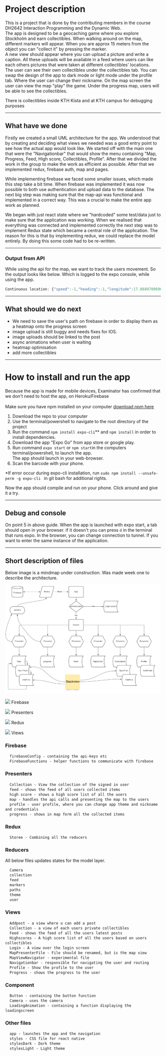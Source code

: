 # Project description

This is a project that is done by the contributing members in the course DH2642 Interaction Programming and the Dynamic Web.
<br>
The app is designed to be a geocaching game where you explore Stockholm and earn collectibles. When walking around on the map, different markers will appear. When you are approx 15 meters from the object you can "collect it" by pressing the marker. <br>
A new view should appear where you can upload a picture and write a caption. All these uploads will be available in a feed where users can like each others pictures that were taken at different collectibles' locations.
<br>
The user can see their own collectibles under the collectibles tab. You can swap the design of the app to dark mode or light mode under the profile tab. Where the user can change their nickname.
On the map screen the user can view the map "play" the game. Under the progress map, users will be able to see the collectibles.

There is collectibles inside KTH Kista and at KTH campus for debugging purposes

---
## What have we done
Firstly we created a small UML architecture for the app.
We understood that by creating and deciding what views we needed was a good entry point to see how the actual app would
look like. We started off with the main one that were the "Navigationbar" that would show the menu containing
"Map, Progress, Feed, High score, Collectibles, Profile".
After that we divided the work in the group to make the work as efficient as possible.
After that we implemented redux, firebase auth, map and pages.

While implementing firebase we faced some smaller issues, which made this step take a bit time.
When firebase was implemented it was now possible to both use authentication and upload data to the database.
The next big step was making sure that the map-api was functional and implemented in a correct way.
This was a crucial to make the entire app work as planned.

We began with just react state where we "hardcoded" some
test/data just to make sure that the application was working. When we realised that everything was connected and
implemented correctly the next step was to implement Redux state which became a central role of the application.
The reason for this is that by implementing redux, we could replace the model entirely. By doing this some
code had to be re-written.

---
### Output from API
While using the api for the map, we want to track the users movement. So the output looks like below. Which is logged to the expo console, while using the app.
```javascript
Continuous location: {"speed":-1,"heading":-1,"longitude":17.868970969615283,"accuracy":35,"latitude":59.41208123563255,"altitudeAccuracy":14.094679832458496,"altitude":15.767148971557617,"latitudeDelta":0.01,"longitudeDelta":0.01}
```

---
## What should we do next
+ We need to save the user's path on firebase in order to display them as a heatmap onto the progress screen
+ image upload is still buggy and needs fixes for IOS.
+ image uploads should be linked to the post
+ async animations when user is waiting
+ heatmap optimisation
+ add more collectibles

---
# How to install and run the app
Because the app is made for mobile devices, Examinator has confirmed that we don't need to host the app, on Heroku/Firebase
<br><br>
Make sure you have npm installed on your computer [download npm here](https://nodejs.org/en/download/)

1. Download the repo to your computer
2. Use the terminal/powershell to navigate to the root directory of the project
3. Run the command ```npm install expo-cli```** and ``` npm install ``` in order to install dependencies. 
5. Download the app "Expo Go" from app store or google play.
6. Run command ``` expo start ``` or ``` npm start ```in the computers terminal/powershell, to launch the app.
   <br>The app should launch in your web-browser.
7. Scan the barcode with your phone.

*If error occur during expo-cli installation, run ```sudo npm install --unsafe-perm -g expo-cli ``` in git bash for additional rights.

Now the app should compile and run on your phone.
Click around and give it a try.



---
## Debug and console
On point 5 in above guide. When the app is launched with expo start, a tab should open in your browser.
if it doesn't you can press  ```d``` in the terminal that runs expo. In the browser, you can change connection to tunnel. If you want to enter the same instance of the application.

---
## Short description of files
Below image is a mindmap under construction. Was made week one to describe the architecture.

![UML](https://github.com/Digitusmedia/explora-dora/blob/main/mindmap.png)

[file]: https://img.icons8.com/ios/50/000000/file--v1.png

![](https://img.icons8.com/material-outlined/24/000000/folder-invoices.png)
Firebase

![](https://img.icons8.com/material-outlined/24/000000/folder-invoices.png)
Presenters

![](https://img.icons8.com/material-outlined/24/000000/folder-invoices.png)
Redux

![](https://img.icons8.com/material-outlined/24/000000/folder-invoices.png)
Views
### Firebase 
      firebaseConfig - containing the api-keys etc
      FirebaseFunctions - helper functions to communicate with firebase
### Presenters
      Collection - View the collection of the signed in user
      feed - shows the feed of all users collected items 
      high score - shows a high score list of all the users
      map - handles the api calls and presenting the map to the users
      profile - user profile, where you can change app theme and nickname and credentials
      progress - shows in map form all the collected items

### Redux
      Storee - Combining all the reducers

### Reducers
All below files updates states for the model layer.

      Camera
      collection
      feed
      markers
      paths
      theme
      user 

### Views
      Addpost - a view where u can add a post
      Collection - a view of each users private collectibles
      Feed - shows the feed of all the users latest posts
      Highscores - A high score list of all the users based on users collectibles 
      Login - A view over the login screen
      MapPresenterFile - File should be renamed, but is the map view
      MapViewNavigator - experimental file
      Navigationbar - responsible for navigating the user and routing
      Profile - Show the profile to the user
      Progress - shows the progress to the user

### Component
      Button - containing the button function
      Camera - uses the camera 
      LoadingAnimation - containing a function displaying the loadingscreen

### Other files
      app - launches the app and the navigation
      styles - CSS file for react native
      stylesDark - Dark theme
      stylesLight - Light theme

